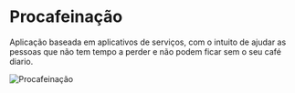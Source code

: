 # Procafeinação

Aplicação baseada em aplicativos de serviços, com o intuito de ajudar as pessoas que não tem tempo a perder e não podem ficar sem o seu café diario.


![Procafeinação](https://github.com/zDayCoder/Procafeinacao/assets/46389582/1082ae7e-33fa-41a2-a7a1-7b59dddf69d0)

